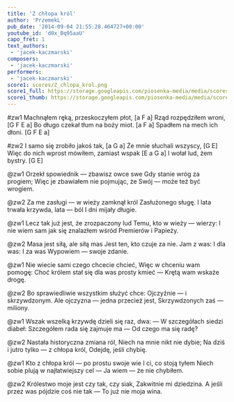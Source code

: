 ```yaml
---
title: 'Z chłopa król'
author: 'PrzemekL'
pub_date: '2014-09-04 21:55:28.464727+00:00'
youtube_id: 'd0x_Bq95aaU'
capo_fret: 1
text_authors:
 - 'jacek-kaczmarski'
composers:
 - 'jacek-kaczmarski'
performers:
 - 'jacek-kaczmarski'
score1: scores/Z_chlopa_krol.png
score1_full: https://storage.googleapis.com/piosenka-media/media/scores/Z_chlopa_krol.png
score1_thumb: https://storage.googleapis.com/piosenka-media/media/scores/Z_chlopa_krol.png.180x0_q85_upscale.jpg
---
```


#zw1
Machnąłem ręką, przeskoczyłem płot, [a F a]
Rząd rozpędziłem wroni, [G F E a]
Bo długo czekał tłum na boży miot. [a F a]
Spadłem na mech ich dłoni. [G F E a]

#zw2
I samo się zrobiło jakoś tak, [a G a]
Że mnie słuchali wszyscy, [G E]
Więc do nich wprost mówiłem, zamiast wspak [E a G a]
I wołał lud, żem bystry. [G E]

@zw1
Orzekł spowiednik — zbawisz owce swe
Gdy stanie wróg za progiem;
Więc je zbawiałem nie pojmując, że
Swój — może też być wrogiem.

@zw2
Za me zasługi — w wieży zamknął król
Zasłużonego sługę.
I lata trwała krzywda, lata — ból
I dni mijały długie.

@zw1
Lecz tak już jest, że zrozpaczony lud
Temu, kto w wieży — wierzy:
I nie wiem sam jak się znalazłem wśród
Premierów i Papieży.

@zw2
Masa jest siłą, ale siłą mas
Jest ten, kto czuje za nie.
Jam z was: I dla was: I za was
Wypowiem — swoje zdanie.

@zw1
Nie wiecie sami czego chcecie chcieć,
Więc w chceniu wam pomogę:
Choć królem stał się dla was prosty kmieć —
Krętą wam wskaże drogę.

@zw2
Bo sprawiedliwie wszystkim służyć chce:
Ojczyźnie — i skrzywdzonym.
Ale ojczyzna — jedna przecież jest,
Skrzywdzonych zaś — miliony.

@zw1
Wszak wszelką krzywdę dzieli się raz, dwa:
— W szczegółach siedzi diabeł:
Szczegółem rada się zajmuje ma —
Od czego ma się radę?

@zw2
Nastała historyczna zmiana ról,
Niech na mnie nikt nie dybie;
Na dziś i jutro tylko — z chłopa król,
Odejdę, jeśli chybię.

@zw1
Kto z chłopa król — po prostu swoje wie
I ci, co stoją tyłem
Niech sobie plują w najłatwiejszy cel —
Ja wiem — że nie chybiłem.

@zw2
Królestwo moje jest czy tak, czy siak,
Zakwitnie mi dziedzina.
A jeśli przez was pójdzie coś nie tak —
To już nie moja wina.